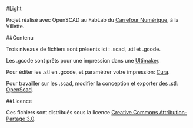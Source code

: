 #Light

Projet réalisé avec OpenSCAD au FabLab du [Carrefour Numérique](http://carrefour-numerique.cite-sciences.fr/fablab/wiki/doku.php?_ga=1.200240622.1982442383.1430227391), à la Villette.

##Contenu

Trois niveaux de fichiers sont présents ici : .scad, .stl et .gcode.

Les .gcode sont prêts pour une impression dans une [Ultimaker](https://ultimaker.com).

Pour éditer les .stl en .gcode, et paramétrer votre impression: [Cura](https://ultimaker.com/en/products/cura-software).

Pour travailler sur les .scad, modifier la conception et exporter des .stl: [OpenScad](http://www.openscad.org/).

##Licence

Ces fichiers sont distribués sous la licence [Creative Commons Attribution-Partage 3.0](https://creativecommons.org/licenses/by-sa/3.0/fr/).